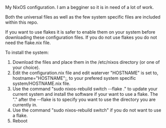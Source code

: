 My NixOS configuration. I am a begginer so it is in need of a lot of work.

Both the universal files as well as the few system specific files are included within this repo.

If you want to use flakes it is safer to enable them on your system before downloading these configuration files. If you do not use flakes you do not need the flake.nix file.

To install the system:
  1. Download the files and place them in the /etc/nixos directory (or one of your choice).
  2. Edit the configuration.nix file and edit waterver "HOSTNAME" is set to, hostname="HOSTNAME";, to your prefered system specific system/HOSTNAME.nix file.
  3. Use the command "sudo nixos-rebuild switch --flake ." to update your current system and install the software if your want to use a flake. The "." after the --flake is to specify you want to use the directory you are currently in.
  4. Use the command "sudo nixos-rebuild switch" if you do not want to use a flake.
  5. Reboot
